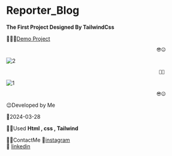 # Reporter_Blog

 **The First Project Designed By TailwindCss**



👩‍💻😎[Demo Project](https://fatememohamadian.github.io/Reporter_tailwind/)

                                                            😎😉  
                                                          
![2](https://github.com/fatemeMohamadian/Reporter_tailwind/assets/155579918/df15b7c0-3057-4281-8d24-0641d56cd02a)

                                                             👩‍💻
![1](https://github.com/fatemeMohamadian/Reporter_tailwind/assets/155579918/3ed5289d-4390-4224-9ff4-744c1fedabf4)

                                                            😎😉  

 😉Developed by Me

 📅2024-03-28

 👩‍💻Used **Html , css , Tailwind** 

 📲📞ContactMe 
 🔗[instagram](https://www.instagram.com/fateme_mohamadiian.fed)       
 🔗 [linkedin](https://www.linkedin.com/in/fateme-mohamadian-dev0824)

